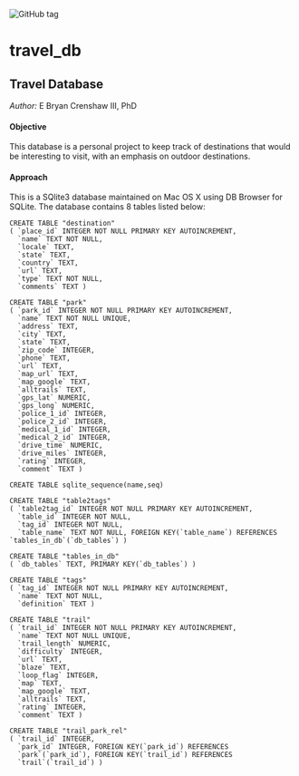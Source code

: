 ![GitHub tag](https://img.shields.io/github/license/mashape/apistatus.svg)

# travel_db

## Travel Database ##

*Author:* E Bryan Crenshaw III, PhD

#### Objective ####
This database is a personal project to keep track of destinations that would be interesting to visit, with an emphasis on outdoor destinations.

#### Approach ####
This is a SQlite3 database maintained on Mac OS X using DB Browser for SQLite. The database contains 8 tables listed below:

```
CREATE TABLE "destination"
( `place_id` INTEGER NOT NULL PRIMARY KEY AUTOINCREMENT,
  `name` TEXT NOT NULL,
  `locale` TEXT,
  `state` TEXT,
  `country` TEXT,
  `url` TEXT,
  `type` TEXT NOT NULL,
  `comments` TEXT )

CREATE TABLE "park"
( `park_id` INTEGER NOT NULL PRIMARY KEY AUTOINCREMENT,
  `name` TEXT NOT NULL UNIQUE,
  `address` TEXT,
  `city` TEXT,
  `state` TEXT,
  `zip_code` INTEGER,
  `phone` TEXT,
  `url` TEXT,
  `map_url` TEXT,
  `map_google` TEXT,
  `alltrails` TEXT,
  `gps_lat` NUMERIC,
  `gps_long` NUMERIC,
  `police_1_id` INTEGER,
  `police_2_id` INTEGER,
  `medical_1_id` INTEGER,
  `medical_2_id` INTEGER,
  `drive_time` NUMERIC,
  `drive_miles` INTEGER,
  `rating` INTEGER,
  `comment` TEXT )

CREATE TABLE sqlite_sequence(name,seq)

CREATE TABLE "table2tags"
( `table2tag_id` INTEGER NOT NULL PRIMARY KEY AUTOINCREMENT,
  `table_id` INTEGER NOT NULL,
  `tag_id` INTEGER NOT NULL,
  `table_name` TEXT NOT NULL, FOREIGN KEY(`table_name`) REFERENCES `tables_in_db`(`db_tables`) )

CREATE TABLE "tables_in_db"
( `db_tables` TEXT, PRIMARY KEY(`db_tables`) )

CREATE TABLE "tags"
( `tag_id` INTEGER NOT NULL PRIMARY KEY AUTOINCREMENT,
  `name` TEXT NOT NULL,
  `definition` TEXT )

CREATE TABLE "trail"
( `trail_id` INTEGER NOT NULL PRIMARY KEY AUTOINCREMENT,
  `name` TEXT NOT NULL UNIQUE,
  `trail_length` NUMERIC,
  `difficulty` INTEGER,
  `url` TEXT,
  `blaze` TEXT,
  `loop_flag` INTEGER,
  `map` TEXT,
  `map_google` TEXT,
  `alltrails` TEXT,
  `rating` INTEGER,
  `comment` TEXT )

CREATE TABLE "trail_park_rel"
( `trail_id` INTEGER,
  `park_id` INTEGER, FOREIGN KEY(`park_id`) REFERENCES
  `park`(`park_id`), FOREIGN KEY(`trail_id`) REFERENCES
  `trail`(`trail_id`) )
```
